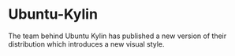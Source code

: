 # Ubuntu-Kylin
The team behind Ubuntu Kylin has published a new version of their distribution which introduces a new visual style.
